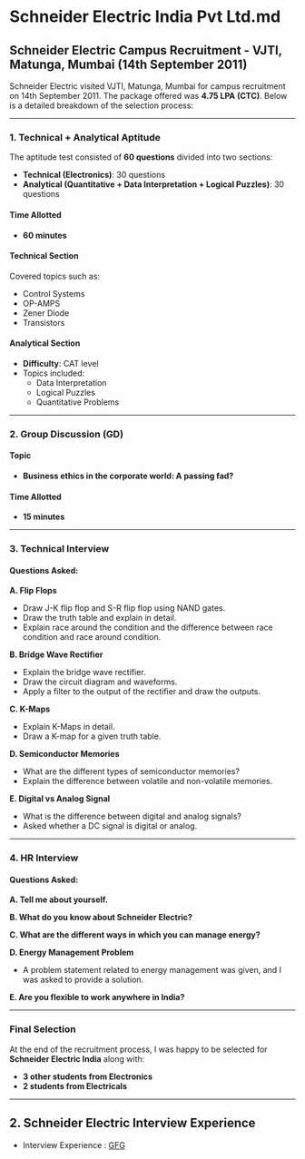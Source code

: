 # Schneider Electric India Pvt Ltd.md


## Schneider Electric Campus Recruitment - VJTI, Matunga, Mumbai (14th September 2011)

Schneider Electric visited VJTI, Matunga, Mumbai for campus recruitment on 14th September 2011. The package offered was **4.75 LPA (CTC)**. Below is a detailed breakdown of the selection process:

---

### 1. Technical + Analytical Aptitude

The aptitude test consisted of **60 questions** divided into two sections:
- **Technical (Electronics)**: 30 questions
- **Analytical (Quantitative + Data Interpretation + Logical Puzzles)**: 30 questions

#### Time Allotted
- **60 minutes**

#### Technical Section
Covered topics such as:
- Control Systems
- OP-AMPS
- Zener Diode
- Transistors

#### Analytical Section
- **Difficulty**: CAT level
- Topics included:
  - Data Interpretation
  - Logical Puzzles
  - Quantitative Problems

---

### 2. Group Discussion (GD)

#### Topic
- **Business ethics in the corporate world: A passing fad?**

#### Time Allotted
- **15 minutes**

---

### 3. Technical Interview

#### Questions Asked:

**A. Flip Flops**
- Draw J-K flip flop and S-R flip flop using NAND gates.
- Draw the truth table and explain in detail.
- Explain race around the condition and the difference between race condition and race around condition.

**B. Bridge Wave Rectifier**
- Explain the bridge wave rectifier.
- Draw the circuit diagram and waveforms.
- Apply a filter to the output of the rectifier and draw the outputs.

**C. K-Maps**
- Explain K-Maps in detail.
- Draw a K-map for a given truth table.

**D. Semiconductor Memories**
- What are the different types of semiconductor memories?
- Explain the difference between volatile and non-volatile memories.

**E. Digital vs Analog Signal**
- What is the difference between digital and analog signals?
- Asked whether a DC signal is digital or analog.

---

### 4. HR Interview

#### Questions Asked:

**A. Tell me about yourself.**

**B. What do you know about Schneider Electric?**

**C. What are the different ways in which you can manage energy?**

**D. Energy Management Problem**
- A problem statement related to energy management was given, and I was asked to provide a solution.

**E. Are you flexible to work anywhere in India?**

---

### Final Selection

At the end of the recruitment process, I was happy to be selected for **Schneider Electric India** along with:
- **3 other students from Electronics**
- **2 students from Electricals**

---

## 2. Schneider Electric Interview Experience

- Interview Experience : [GFG](https://www.geeksforgeeks.org/schneider-electric-internship-interview-experience/)

